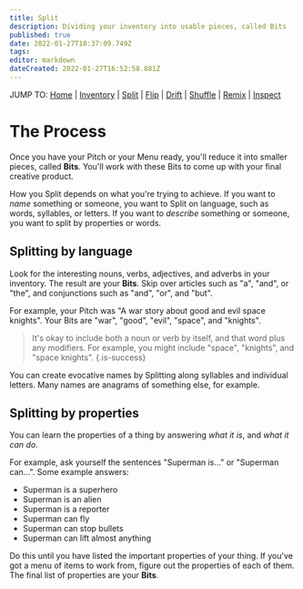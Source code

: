 ```yaml
---
title: Split
description: Dividing your inventory into usable pieces, called Bits
published: true
date: 2022-01-27T18:37:09.749Z
tags: 
editor: markdown
dateCreated: 2022-01-27T16:52:58.881Z
---
```


JUMP TO: [Home](/cct) | [Inventory](/cct/inventory) | [Split](/cct/split) | [Flip](/cct/flip) | [Drift](/cct/drift) | [Shuffle](/cct/shuffle) | [Remix](/cct/remix) | [Inspect](/cct/inspect)

# The Process

Once you have your Pitch or your Menu ready, you'll reduce it into smaller pieces, called **Bits**. You'll work with these Bits to come up with your final creative product.

How you Split depends on what you're trying to achieve. If you want to *name* something or someone, you want to Split on language, such as words, syllables, or letters. If you want to *describe* something or someone, you want to split by properties or words.

## Splitting by language

Look for the interesting nouns, verbs, adjectives, and adverbs in your inventory. The result are your **Bits**. Skip over articles such as "a", "and", or "the", and conjunctions such as "and", "or", and "but".

For example, your Pitch was "A war story about good and evil space knights". Your Bits are "war", "good", "evil", "space", and "knights".

> It's okay to include both a noun or verb by itself, and that word plus any modifiers. For example, you might include "space", "knights", and "space knights".
{.is-success}

You can create evocative names by Splitting along syllables and individual letters. Many names are anagrams of something else, for example.

## Splitting by properties

You can learn the properties of a thing by answering _what it is_, and _what it can do_.

For example, ask yourself the sentences "Superman is..." or "Superman can...". Some example answers:

* Superman is a superhero
* Superman is an alien
* Superman is a reporter
* Superman can fly
* Superman can stop bullets
* Superman can lift almost anything

Do this until you have listed the important properties of your thing. If you've got a menu of items to work from, figure out the properties of each of them. The final list of properties are your **Bits**.